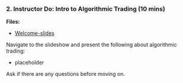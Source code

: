 ### 2. Instructor Do: Intro to Algorithmic Trading (10 mins)

**Files:**

* [Welcome-slides]()

Navigate to the slideshow and present the following about algorithmic trading:

* placeholder

Ask if there are any questions before moving on.
